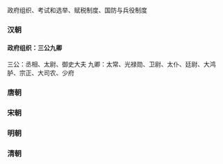 政府组织、考试和选举、赋税制度、国防与兵役制度

### 汉朝
#### 政府组织：三公九卿
三公：丞相、太尉、御史大夫
九卿：太常、光禄勋、卫尉、太仆、廷尉、大鸿胪、宗正、大司农、少府

### 唐朝

### 宋朝

### 明朝

### 清朝
